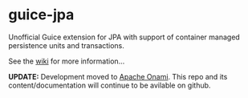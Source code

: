 guice-jpa
=========

Unofficial Guice extension for JPA with support of container managed persistence units and transactions.

See the [wiki](../../wiki) for more information...

**UPDATE:**
Development moved to [Apache Onami](http://onami.apache.org/persist/). This repo and its content/documentation will continue to be avilable on github.
